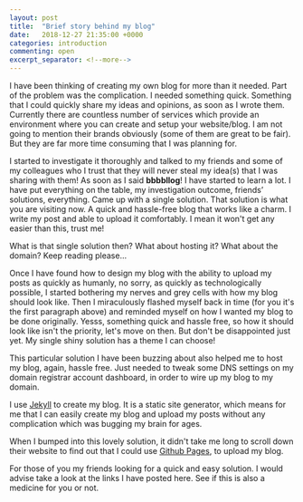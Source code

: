 ```yaml
---
layout: post
title:  "Brief story behind my blog"
date:   2018-12-27 21:35:00 +0000
categories: introduction
commenting: open
excerpt_separator: <!--more-->
---
```


I have been thinking of creating my own blog for more than it needed. Part of the problem was the complication. I needed something quick. Something that I could quickly share my ideas and opinions, as soon as I wrote them. Currently there are countless number of services which provide an environment where you can create and setup your website/blog. I am not going to mention their brands obviously (some of them are great to be fair). But they are far more time consuming that I was planning for.
<!--more-->

I started to investigate it thoroughly and talked to my friends and some of my colleagues who I trust that they will never steal my idea(s) that I was sharing with them! As soon as I said **bbbbllog**! I have started to learn a lot. I have put everything on the table, my investigation outcome, friends’ solutions, everything. Came up with a single solution. That solution is what you are visiting now. A quick and hassle-free blog that works like a charm. I write my post and able to upload it comfortably. I mean it won't get any easier than this, trust me!

What is that single solution then? What about hosting it? What about the domain? Keep reading please...

Once I have found how to design my blog with the ability to upload my posts as quickly as humanly, no sorry, as quickly as technologically possible, I started bothering my nerves and grey cells with how my blog should look like. Then I miraculously flashed myself back in time (for you it's the first paragraph above) and reminded myself on how I wanted my blog to be done originally. Yesss, something quick and hassle free, so how it should look like isn't the priority, let's move on then. But don't be disappointed just yet. My single shiny solution has a theme I can choose!

This particular solution I have been buzzing about also helped me to host my blog, again, hassle free. Just needed to tweak some DNS settings on my domain registrar account dashboard, in order to wire up my blog to my domain.

I use <u><a href='https://jekyllrb.com/' target='_blank'>Jekyll</a></u> to create my blog. It is a static site generator, which means for me that I can easily create my blog and upload my posts without any complication which was bugging my brain for ages.

When I bumped into this lovely solution, it didn't take me long to scroll down their website to find out that I could use <u><a href='https://pages.github.com' target='_blank'>Github Pages</a></u>, to upload my blog.

For those of you my friends looking for a quick and easy solution. I would advise take a look at the links I have posted here. See if this is also a medicine for you or not.
